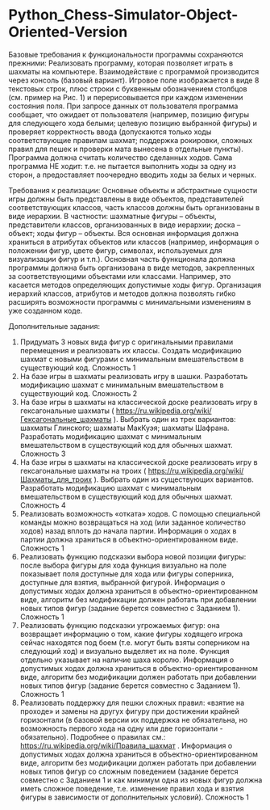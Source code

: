 # Python_Chess-Simulator-Object-Oriented-Version
Базовые требования к функциональности программы сохраняются прежними:
Реализовать программу, которая позволяет играть в шахматы на компьютере. Взаимодействие с
программой производится через консоль (базовый вариант). Игровое поле изображается в виде 8
текстовых строк, плюс строки с буквенным обозначением столбцов (см. пример на Рис. 1) и
перерисовывается при каждом изменении состояния поля. При запросе данных от пользователя
программа сообщает, что ожидает от пользователя (например, позицию фигуры для следующего
хода белыми; целевую позицию выбранной фигуры) и проверяет корректность ввода
(допускаются только ходы соответствующие правилам шахмат; поддержка рокировки, сложных
правил для пешек и проверки мата вынесена в отдельные пункты). Программа должна считать
количество сделанных ходов. 
Сама программа НЕ ходит: т.е. не пытается выполнить ходы за одну из сторон, а предоставляет
поочередно вводить ходы за белых и черных.

Требования к реализации:
Основные объекты и абстрактные сущности игры должны быть представлены в виде объектов,
представителей соответствующих классов, часть классов должны быть организованы в виде
иерархии. В частности: шахматные фигуры – объекты, представители классов, организованных в
виде иерархии; доска – объект; ходы фигур – объекты. Вся основная информация должна
храниться в атрибутах объектов или классов (например, информация о положении фигур, цвете
фигур, символах, используемых для визуализации фигур и т.п.). Основная часть функционала
должна программы должна быть организована в виде методов, закрепленных за
соответствующими объектами или классами. Например, это касается методов определяющих
допустимые ходы фигур. Организация иерархий классов, атрибутов и методов должна позволять
гибко расширять возможности программы с минимальными изменениям в уже созданном коде.

Дополнительные задания:
1. Придумать 3 новых вида фигур с оригинальными правилами перемещения и реализовать их
классы. Создать модификацию шахмат с новыми фигурами с минимальным
вмешательством в существующий код.
Сложность 1
2. На базе игры в шахматы реализовать игру в шашки. Разработать модификацию шахмат с
минимальным вмешательством в существующий код.
Сложность 2
3. На базе игры в шахматы на классической доске реализовать игру в гексагональные
шахматы ( https://ru.wikipedia.org/wiki/Гексагональные_шахматы ). Выбрать один из трех
вариантов: шахматы Глинского; шахматы МакКуэя; шахматы Шафрана. Разработать
модификацию шахмат с минимальным вмешательством в существующий код для обычных
шахмат.
Сложность 3
4. На базе игры в шахматы на классической доске реализовать игру в гексагональные
шахматы на троих ( https://ru.wikipedia.org/wiki/Шахматы_для_троих ). Выбрать один из
существующих вариантов. Разработать модификацию шахмат с минимальным
вмешательством в существующий код для обычных шахмат.
Сложность 4
5. Реализовать возможность «отката» ходов. С помощью специальной команды можно
возвращаться на ход (или заданное количество ходов) назад вплоть до начала партии.
Информация о ходах в партии должна храниться в объектно-ориентированном виде.
Сложность 1
6. Реализовать функцию подсказки выбора новой позиции фигуры: после выбора фигуры для
хода функция визуально на поле показывает поля доступные для хода или фигуры
соперника, доступные для взятия, выбранной фигурой. Информация о допустимых ходах
должна храниться в объектно-ориентированном виде, алгоритм без модификации должен
работать при добавлении новых типов фигур (задание берется совместно с Заданием 1).
Сложность 1
7. Реализовать функцию подсказки угрожаемых фигур: она возвращает информацию о том,
какие фигуры ходящего игрока сейчас находятся под боем (т.е. могут быть взяты
соперником на следующий ход) и визуально выделяет их на поле. Функция отдельно
указывает на наличие шаха королю. Информация о допустимых ходах должна храниться в
объектно-ориентированном виде, алгоритм без модификации должен работать при
добавлении новых типов фигур (задание берется совместно с Заданием 1).
Сложность 1
8. Реализовать поддержку для пешки сложных правил: «взятие на проходе» и замены на
другух фигуру при достижении крайней горизонтали (в базовой версии их поддержка не
обязательна, но возможность первого хода на одну или две горизонтали - обязательно).
Подробнее о правилах см.: https://ru.wikipedia.org/wiki/Правила_шахмат . Информация о
допустимых ходах должна храниться в объектно-ориентированном виде, алгоритм без
модификации должен работать при добавлении новых типов фигур со сложным
поведением (задание берется совместно с Заданием 1 и как минимум одна из новых фигур
должна иметь сложное поведение, т.е. изменение правил хода и взятия фигуры в
зависимости от дополнительных условий).
Сложность 1
